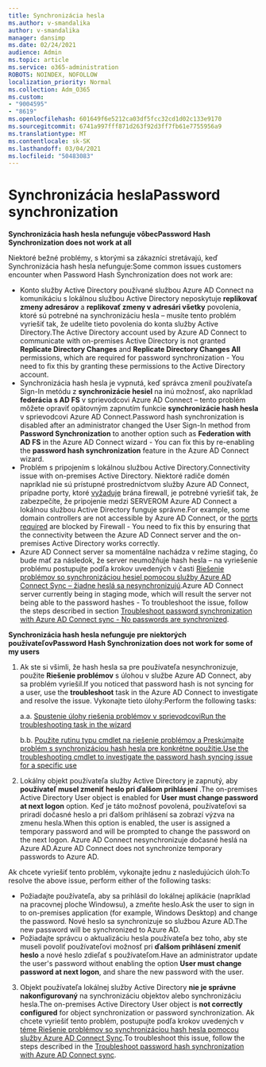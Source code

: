 ```yaml
---
title: Synchronizácia hesla
ms.author: v-smandalika
author: v-smandalika
manager: dansimp
ms.date: 02/24/2021
audience: Admin
ms.topic: article
ms.service: o365-administration
ROBOTS: NOINDEX, NOFOLLOW
localization_priority: Normal
ms.collection: Adm_O365
ms.custom:
- "9004595"
- "8619"
ms.openlocfilehash: 601649f6e5212ca03df5fcc32cd1d02c133e9170
ms.sourcegitcommit: 6741a997fff871d263f92d3ff7fb61e7755956a9
ms.translationtype: MT
ms.contentlocale: sk-SK
ms.lasthandoff: 03/04/2021
ms.locfileid: "50483083"
---
```

# <a name="password-synchronization"></a><span data-ttu-id="faf1e-102">Synchronizácia hesla</span><span class="sxs-lookup"><span data-stu-id="faf1e-102">Password synchronization</span></span>

<span data-ttu-id="faf1e-103">**Synchronizácia hash hesla nefunguje vôbec**</span><span class="sxs-lookup"><span data-stu-id="faf1e-103">**Password Hash Synchronization does not work at all**</span></span>

<span data-ttu-id="faf1e-104">Niektoré bežné problémy, s ktorými sa zákazníci stretávajú, keď Synchronizácia hash hesla nefunguje:</span><span class="sxs-lookup"><span data-stu-id="faf1e-104">Some common issues customers encounter when Password Hash Synchronization does not work are:</span></span>

- <span data-ttu-id="faf1e-105">Konto služby Active Directory používané službou Azure AD Connect na komunikáciu s lokálnou službou Active Directory neposkytuje **replikovať zmeny adresárov** a **replikovať zmeny v adresári všetky** povolenia, ktoré sú potrebné na synchronizáciu hesla – musíte tento problém vyriešiť tak, že udelíte tieto povolenia do konta služby Active Directory.</span><span class="sxs-lookup"><span data-stu-id="faf1e-105">The Active Directory account used by Azure AD Connect to communicate with on-premises Active Directory is not granted **Replicate Directory Changes** and **Replicate Directory Changes All** permissions, which are required for password synchronization - You need to fix this by granting these permissions to the Active Directory account.</span></span>
- <span data-ttu-id="faf1e-106">Synchronizácia hash hesla je vypnutá, keď správca zmenil používateľa Sign-In metódu z **synchronizácie hesiel** na inú možnosť, ako napríklad **federácia s AD FS** v sprievodcovi Azure AD Connect – tento problém môžete opraviť opätovným zapnutím funkcie **synchronizácie hash hesla** v sprievodcovi Azure AD Connect.</span><span class="sxs-lookup"><span data-stu-id="faf1e-106">Password hash synchronization is disabled after an administrator changed the User Sign-In method from **Password Synchronization** to another option such as **Federation with AD FS** in the Azure AD Connect wizard - You can fix this by re-enabling the **password hash synchronization** feature in the Azure AD Connect wizard.</span></span>
- <span data-ttu-id="faf1e-107">Problém s pripojením s lokálnou službou Active Directory.</span><span class="sxs-lookup"><span data-stu-id="faf1e-107">Connectivity issue with on-premises Active Directory.</span></span> <span data-ttu-id="faf1e-108">Niektoré radiče domén napríklad nie sú prístupné prostredníctvom služby Azure AD Connect, prípadne porty, ktoré [vyžaduje](https://docs.microsoft.com/azure/active-directory/hybrid/reference-connect-ports) brána firewall, je potrebné vyriešiť tak, že zabezpečíte, že pripojenie medzi SERVEROM Azure AD Connect a lokálnou službou Active Directory funguje správne.</span><span class="sxs-lookup"><span data-stu-id="faf1e-108">For example, some domain controllers are not accessible by Azure AD Connect, or the [ports required](https://docs.microsoft.com/azure/active-directory/hybrid/reference-connect-ports) are blocked by Firewall - You need to fix this by ensuring that the connectivity between the Azure AD Connect server and the on-premises Active Directory works correctly.</span></span>
- <span data-ttu-id="faf1e-109">Azure AD Connect server sa momentálne nachádza v režime staging, čo bude mať za následok, že server neumožňuje hash hesla – na vyriešenie problému postupujte podľa krokov uvedených v časti [Riešenie problémov so synchronizáciou hesiel pomocou služby Azure AD Connect Sync – žiadne heslá sa nesynchronizujú](https://docs.microsoft.com/azure/active-directory/hybrid/tshoot-connect-password-hash-synchronization).</span><span class="sxs-lookup"><span data-stu-id="faf1e-109">Azure AD Connect server currently being in staging mode, which will result the server not being able to the password hashes - To troubleshoot the issue, follow the steps described in section [Troubleshoot password synchronization with Azure AD Connect sync - No passwords are synchronized](https://docs.microsoft.com/azure/active-directory/hybrid/tshoot-connect-password-hash-synchronization).</span></span>

<span data-ttu-id="faf1e-110">**Synchronizácia hash hesla nefunguje pre niektorých používateľov**</span><span class="sxs-lookup"><span data-stu-id="faf1e-110">**Password Hash Synchronization does not work for some of my users**</span></span>

1. <span data-ttu-id="faf1e-111">Ak ste si všimli, že hash hesla sa pre používateľa nesynchronizuje, použite **Riešenie problémov** s úlohou v službe Azure AD Connect, aby sa problém vyriešil.</span><span class="sxs-lookup"><span data-stu-id="faf1e-111">If you noticed that password hash is not syncing for a user, use the **troubleshoot** task in the Azure AD Connect to investigate and resolve the issue.</span></span> <span data-ttu-id="faf1e-112">Vykonajte tieto úlohy:</span><span class="sxs-lookup"><span data-stu-id="faf1e-112">Perform the following tasks:</span></span>

    <span data-ttu-id="faf1e-113">a.</span><span class="sxs-lookup"><span data-stu-id="faf1e-113">a.</span></span> [<span data-ttu-id="faf1e-114">Spustenie úlohy riešenia problémov v sprievodcovi</span><span class="sxs-lookup"><span data-stu-id="faf1e-114">Run the troubleshooting task in the wizard</span></span>](https://docs.microsoft.com/azure/active-directory/hybrid/tshoot-connect-objectsync)

    <span data-ttu-id="faf1e-115">b.</span><span class="sxs-lookup"><span data-stu-id="faf1e-115">b.</span></span> [<span data-ttu-id="faf1e-116">Použite rutinu typu cmdlet na riešenie problémov a Preskúmajte problém s synchronizáciou hash hesla pre konkrétne použitie.</span><span class="sxs-lookup"><span data-stu-id="faf1e-116">Use the troubleshooting cmdlet to investigate the password hash syncing issue for a specific use</span></span>](https://docs.microsoft.com/azure/active-directory/hybrid/tshoot-connect-password-hash-synchronization)

2. <span data-ttu-id="faf1e-117">Lokálny objekt používateľa služby Active Directory je zapnutý, aby **používateľ musel zmeniť heslo pri ďalšom prihlásení** .</span><span class="sxs-lookup"><span data-stu-id="faf1e-117">The on-premises Active Directory User object is enabled for **User must change password at next logon** option.</span></span> <span data-ttu-id="faf1e-118">Keď je táto možnosť povolená, používateľovi sa priradí dočasné heslo a pri ďalšom prihlásení sa zobrazí výzva na zmenu hesla.</span><span class="sxs-lookup"><span data-stu-id="faf1e-118">When this option is enabled, the user is assigned a temporary password and will be prompted to change the password on the next logon.</span></span> <span data-ttu-id="faf1e-119">Azure AD Connect nesynchronizuje dočasné heslá na Azure AD.</span><span class="sxs-lookup"><span data-stu-id="faf1e-119">Azure AD Connect does not synchronize temporary passwords to Azure AD.</span></span>

<span data-ttu-id="faf1e-120">Ak chcete vyriešiť tento problém, vykonajte jednu z nasledujúcich úloh:</span><span class="sxs-lookup"><span data-stu-id="faf1e-120">To resolve the above issue, perform either of the following tasks:</span></span>

- <span data-ttu-id="faf1e-121">Požiadajte používateľa, aby sa prihlásil do lokálnej aplikácie (napríklad na pracovnej ploche Windowsu), a zmeňte heslo.</span><span class="sxs-lookup"><span data-stu-id="faf1e-121">Ask the user to sign in to on-premises application (for example, Windows Desktop) and change the password.</span></span> <span data-ttu-id="faf1e-122">Nové heslo sa synchronizuje so službou Azure AD.</span><span class="sxs-lookup"><span data-stu-id="faf1e-122">The new password will be synchronized to Azure AD.</span></span>
- <span data-ttu-id="faf1e-123">Požiadajte správcu o aktualizáciu hesla používateľa bez toho, aby ste museli povoliť používateľovi možnosť pri **ďalšom prihlásení zmeniť heslo** a nové heslo zdieľať s používateľom.</span><span class="sxs-lookup"><span data-stu-id="faf1e-123">Have an administrator update the user's password without enabling the option **User must change password at next logon**, and share the new password with the user.</span></span>

3. <span data-ttu-id="faf1e-124">Objekt používateľa lokálnej služby Active Directory **nie je správne nakonfigurovaný** na synchronizáciu objektov alebo synchronizáciu hesla.</span><span class="sxs-lookup"><span data-stu-id="faf1e-124">The on-premises Active Directory User object is **not correctly configured** for object synchronization or password synchronization.</span></span> <span data-ttu-id="faf1e-125">Ak chcete vyriešiť tento problém, postupujte podľa krokov uvedených v [téme Riešenie problémov so synchronizáciou hash hesla pomocou služby Azure AD Connect Sync](https://docs.microsoft.com/azure/active-directory/hybrid/tshoot-connect-password-hash-synchronization).</span><span class="sxs-lookup"><span data-stu-id="faf1e-125">To troubleshoot this issue, follow the steps described in the [Troubleshoot password hash synchronization with Azure AD Connect sync](https://docs.microsoft.com/azure/active-directory/hybrid/tshoot-connect-password-hash-synchronization).</span></span>








